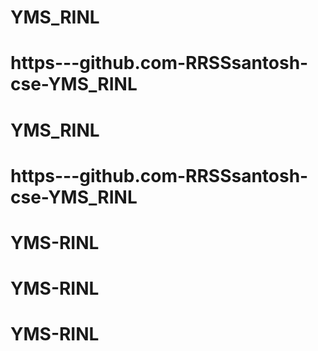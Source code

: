 # YMS_RINL
# https---github.com-RRSSsantosh-cse-YMS_RINL
# YMS_RINL
# https---github.com-RRSSsantosh-cse-YMS_RINL
# YMS-RINL
# YMS-RINL
# YMS-RINL
